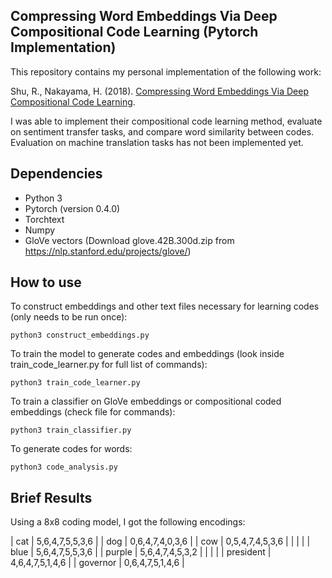 ## Compressing Word Embeddings Via Deep Compositional Code Learning (Pytorch Implementation)

This repository contains my personal implementation of the following work:

Shu, R., Nakayama, H. (2018). [Compressing Word Embeddings Via Deep Compositional Code Learning](https://arxiv.org/pdf/1711.01068.pdf).

I was able to implement their compositional code learning method, evaluate on sentiment transfer tasks, and compare word similarity between codes.
Evaluation on machine translation tasks has not been implemented yet.

## Dependencies
* Python 3
* Pytorch (version 0.4.0)
* Torchtext
* Numpy
* GloVe vectors (Download glove.42B.300d.zip from https://nlp.stanford.edu/projects/glove/)

## How to use
To construct embeddings and other text files necessary for learning codes (only needs to be run once):
```
python3 construct_embeddings.py
```
To train the model to generate codes and embeddings (look inside train_code_learner.py for full list of commands):
```
python3 train_code_learner.py
```
To train a classifier on GloVe embeddings or compositional coded embeddings (check file for commands):
```
python3 train_classifier.py
```
To generate codes for words:
```
python3 code_analysis.py
```

## Brief Results
Using a 8x8 coding model, I got the following encodings:

| cat       	|  5,6,4,7,5,5,3,6 	|
| dog       	|  0,6,4,7,4,0,3,6 	|
| cow       	|  0,5,4,7,4,5,3,6 	|
|           	|                   |
| blue      	|  5,6,4,7,5,5,3,6 	|
| purple    	|  5,6,4,7,4,5,3,2 	|
|           	|                   |
| president 	|  4,6,4,7,5,1,4,6  |
| governor  	|  0,6,4,7,5,1,4,6  |
